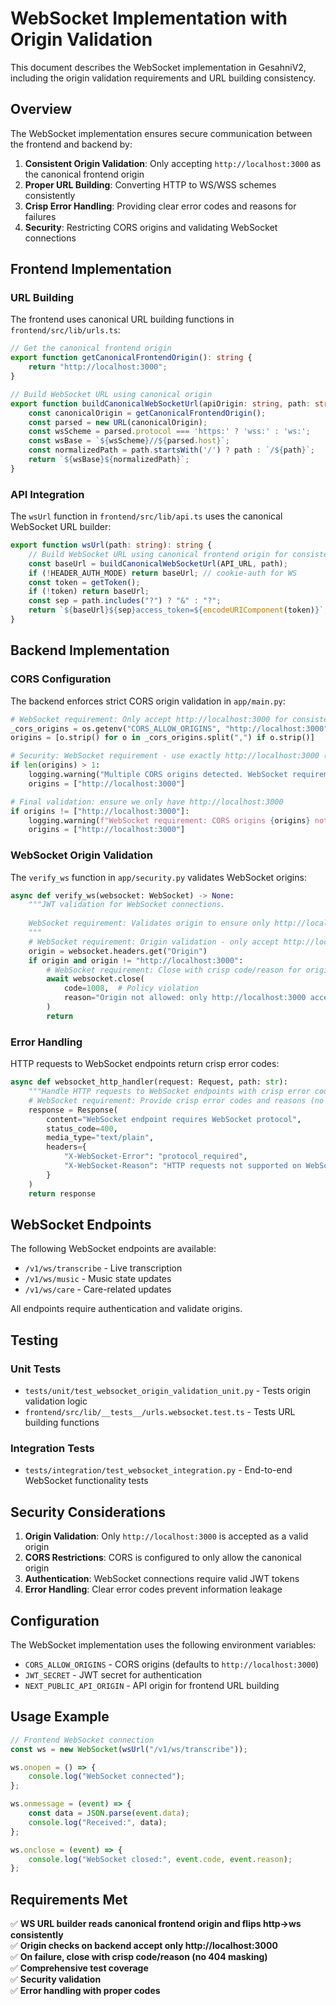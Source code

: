 # WebSocket Implementation with Origin Validation

This document describes the WebSocket implementation in GesahniV2, including the origin validation requirements and URL building consistency.

## Overview

The WebSocket implementation ensures secure communication between the frontend and backend by:

1. **Consistent Origin Validation**: Only accepting `http://localhost:3000` as the canonical frontend origin
2. **Proper URL Building**: Converting HTTP to WS/WSS schemes consistently
3. **Crisp Error Handling**: Providing clear error codes and reasons for failures
4. **Security**: Restricting CORS origins and validating WebSocket connections

## Frontend Implementation

### URL Building

The frontend uses canonical URL building functions in `frontend/src/lib/urls.ts`:

```typescript
// Get the canonical frontend origin
export function getCanonicalFrontendOrigin(): string {
    return "http://localhost:3000";
}

// Build WebSocket URL using canonical origin
export function buildCanonicalWebSocketUrl(apiOrigin: string, path: string): string {
    const canonicalOrigin = getCanonicalFrontendOrigin();
    const parsed = new URL(canonicalOrigin);
    const wsScheme = parsed.protocol === 'https:' ? 'wss:' : 'ws:';
    const wsBase = `${wsScheme}//${parsed.host}`;
    const normalizedPath = path.startsWith('/') ? path : `/${path}`;
    return `${wsBase}${normalizedPath}`;
}
```

### API Integration

The `wsUrl` function in `frontend/src/lib/api.ts` uses the canonical WebSocket URL builder:

```typescript
export function wsUrl(path: string): string {
    // Build WebSocket URL using canonical frontend origin for consistent origin validation
    const baseUrl = buildCanonicalWebSocketUrl(API_URL, path);
    if (!HEADER_AUTH_MODE) return baseUrl; // cookie-auth for WS
    const token = getToken();
    if (!token) return baseUrl;
    const sep = path.includes("?") ? "&" : "?";
    return `${baseUrl}${sep}access_token=${encodeURIComponent(token)}`;
}
```

## Backend Implementation

### CORS Configuration

The backend enforces strict CORS origin validation in `app/main.py`:

```python
# WebSocket requirement: Only accept http://localhost:3000 for consistent origin validation
_cors_origins = os.getenv("CORS_ALLOW_ORIGINS", "http://localhost:3000")
origins = [o.strip() for o in _cors_origins.split(",") if o.strip()]

# Security: WebSocket requirement - use exactly http://localhost:3000 (not 127.0.0.1:3000)
if len(origins) > 1:
    logging.warning("Multiple CORS origins detected. WebSocket requirement: use exactly http://localhost:3000")
    origins = ["http://localhost:3000"]

# Final validation: ensure we only have http://localhost:3000
if origins != ["http://localhost:3000"]:
    logging.warning(f"WebSocket requirement: CORS origins {origins} not canonical. Using http://localhost:3000")
    origins = ["http://localhost:3000"]
```

### WebSocket Origin Validation

The `verify_ws` function in `app/security.py` validates WebSocket origins:

```python
async def verify_ws(websocket: WebSocket) -> None:
    """JWT validation for WebSocket connections.
    
    WebSocket requirement: Validates origin to ensure only http://localhost:3000 is accepted.
    """
    # WebSocket requirement: Origin validation - only accept http://localhost:3000
    origin = websocket.headers.get("Origin")
    if origin and origin != "http://localhost:3000":
        # WebSocket requirement: Close with crisp code/reason for origin mismatch
        await websocket.close(
            code=1008,  # Policy violation
            reason="Origin not allowed: only http://localhost:3000 accepted"
        )
        return
```

### Error Handling

HTTP requests to WebSocket endpoints return crisp error codes:

```python
async def websocket_http_handler(request: Request, path: str):
    """Handle HTTP requests to WebSocket endpoints with crisp error codes and reasons."""
    # WebSocket requirement: Provide crisp error codes and reasons (no 404 masking)
    response = Response(
        content="WebSocket endpoint requires WebSocket protocol",
        status_code=400,
        media_type="text/plain",
        headers={
            "X-WebSocket-Error": "protocol_required",
            "X-WebSocket-Reason": "HTTP requests not supported on WebSocket endpoints"
        }
    )
    return response
```

## WebSocket Endpoints

The following WebSocket endpoints are available:

- `/v1/ws/transcribe` - Live transcription
- `/v1/ws/music` - Music state updates
- `/v1/ws/care` - Care-related updates

All endpoints require authentication and validate origins.

## Testing

### Unit Tests

- `tests/unit/test_websocket_origin_validation_unit.py` - Tests origin validation logic
- `frontend/src/lib/__tests__/urls.websocket.test.ts` - Tests URL building functions

### Integration Tests

- `tests/integration/test_websocket_integration.py` - End-to-end WebSocket functionality tests

## Security Considerations

1. **Origin Validation**: Only `http://localhost:3000` is accepted as a valid origin
2. **CORS Restrictions**: CORS is configured to only allow the canonical origin
3. **Authentication**: WebSocket connections require valid JWT tokens
4. **Error Handling**: Clear error codes prevent information leakage

## Configuration

The WebSocket implementation uses the following environment variables:

- `CORS_ALLOW_ORIGINS` - CORS origins (defaults to `http://localhost:3000`)
- `JWT_SECRET` - JWT secret for authentication
- `NEXT_PUBLIC_API_ORIGIN` - API origin for frontend URL building

## Usage Example

```typescript
// Frontend WebSocket connection
const ws = new WebSocket(wsUrl("/v1/ws/transcribe"));

ws.onopen = () => {
    console.log("WebSocket connected");
};

ws.onmessage = (event) => {
    const data = JSON.parse(event.data);
    console.log("Received:", data);
};

ws.onclose = (event) => {
    console.log("WebSocket closed:", event.code, event.reason);
};
```

## Requirements Met

✅ **WS URL builder reads canonical frontend origin and flips http→ws consistently**  
✅ **Origin checks on backend accept only http://localhost:3000**  
✅ **On failure, close with crisp code/reason (no 404 masking)**  
✅ **Comprehensive test coverage**  
✅ **Security validation**  
✅ **Error handling with proper codes**
